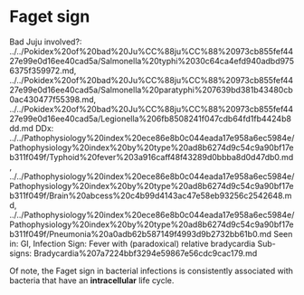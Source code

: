 # Faget sign

Bad Juju involved?: ../../Pokidex%20of%20bad%20Ju%CC%88ju%CC%88%20973cb855fef4427e99e0d16ee40cad5a/Salmonella%20typhi%2030c64ca4efd940adbd9756375f359972.md, ../../Pokidex%20of%20bad%20Ju%CC%88ju%CC%88%20973cb855fef4427e99e0d16ee40cad5a/Salmonella%20paratyphi%207639bd381b43480cb0ac430477f55398.md, ../../Pokidex%20of%20bad%20Ju%CC%88ju%CC%88%20973cb855fef4427e99e0d16ee40cad5a/Legionella%206fb8508241f047cdb64fd1fb4424b8dd.md
DDx: ../../Pathophysiology%20index%20ece86e8b0c044eada17e958a6ec5984e/Pathophysiology%20index%20by%20type%20ad8b6274d9c54c9a90bf17eb311f049f/Typhoid%20fever%203a916caff48f43289d0bbba8d0d47db0.md, ../../Pathophysiology%20index%20ece86e8b0c044eada17e958a6ec5984e/Pathophysiology%20index%20by%20type%20ad8b6274d9c54c9a90bf17eb311f049f/Brain%20abcess%20c4b99d4143ac47e58eb93256c2542648.md, ../../Pathophysiology%20index%20ece86e8b0c044eada17e958a6ec5984e/Pathophysiology%20index%20by%20type%20ad8b6274d9c54c9a90bf17eb311f049f/Pneumonia%20a0adb62b587149f4993d9b2732bb61b0.md
Seen in: GI, Infection
Sign: Fever with (paradoxical) relative bradycardia
Sub-signs: Bradycardia%207a7224bbf3294e59867e56cdc9cac179.md

Of note, the Faget sign in bacterial infections is consistently associated with bacteria that have an **intracellular** life cycle.
